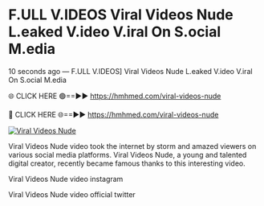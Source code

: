 # F.ULL V.IDEOS Viral Videos Nude L.eaked V.ideo V.iral On S.ocial M.edia

10 seconds ago — F.ULL V.IDEOS] Viral Videos Nude L.eaked V.ideo V.iral On S.ocial M.edia

🌐 CLICK HERE 🟢==►► https://hmhmed.com/viral-videos-nude

🔴 CLICK HERE 🌐==►► https://hmhmed.com/viral-videos-nude

[![Viral Videos Nude](https://i.imgur.com/dJHk4Zq.gif)](https://hmhmed.com/viral-videos-nude)

Viral Videos Nude video took the internet by storm and amazed viewers on various social media platforms. Viral Videos Nude, a young and talented digital creator, recently became famous thanks to this interesting video.

Viral Videos Nude video instagram

Viral Videos Nude video official twitter